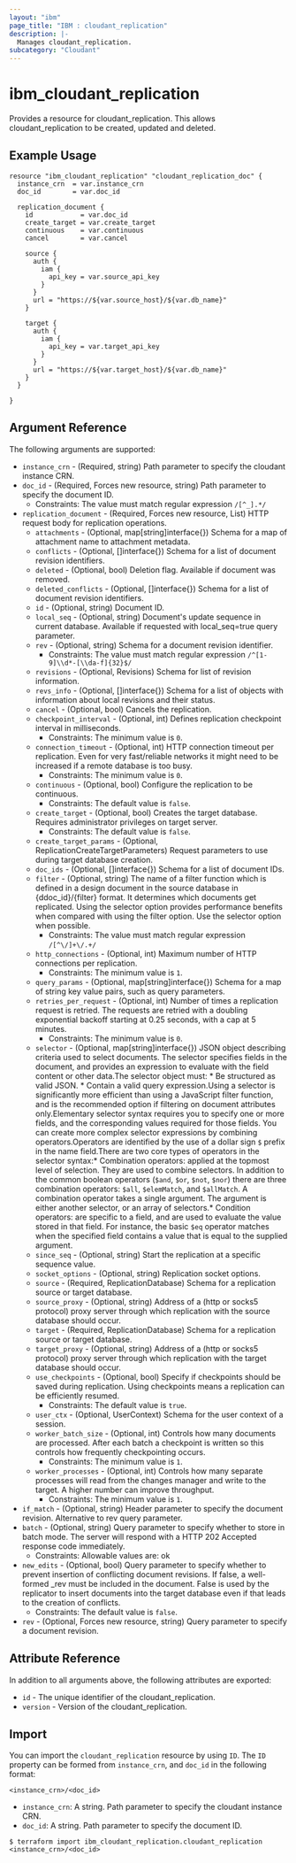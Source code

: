 ```yaml
---
layout: "ibm"
page_title: "IBM : cloudant_replication"
description: |-
  Manages cloudant_replication.
subcategory: "Cloudant"
---
```


# ibm\_cloudant_replication

Provides a resource for cloudant_replication. This allows cloudant_replication to be created, updated and deleted.

## Example Usage

```hcl
resource "ibm_cloudant_replication" "cloudant_replication_doc" {
  instance_crn  = var.instance_crn
  doc_id        = var.doc_id

  replication_document {
    id            = var.doc_id
    create_target = var.create_target
    continuous    = var.continuous
    cancel        = var.cancel

    source {
      auth {
        iam {
          api_key = var.source_api_key
        }
      }
      url = "https://${var.source_host}/${var.db_name}"
    }

    target {
      auth {
        iam {
          api_key = var.target_api_key
        }
      }
      url = "https://${var.target_host}/${var.db_name}"
    }
  }

}
```

## Argument Reference

The following arguments are supported:

* `instance_crn` - (Required, string) Path parameter to specify the cloudant instance CRN.
* `doc_id` - (Required, Forces new resource, string) Path parameter to specify the document ID.
  * Constraints: The value must match regular expression `/[^_].*/`
* `replication_document` - (Required, Forces new resource, List) HTTP request body for replication operations.
  * `attachments` - (Optional, map[string]interface{}) Schema for a map of attachment name to attachment metadata.
  * `conflicts` - (Optional, []interface{}) Schema for a list of document revision identifiers.
  * `deleted` - (Optional, bool) Deletion flag. Available if document was removed.
  * `deleted_conflicts` - (Optional, []interface{}) Schema for a list of document revision identifiers.
  * `id` - (Optional, string) Document ID.
  * `local_seq` - (Optional, string) Document's update sequence in current database. Available if requested with local_seq=true query parameter.
  * `rev` - (Optional, string) Schema for a document revision identifier.
    * Constraints: The value must match regular expression `/^[1-9]\\d*-[\\da-f]{32}$/`
  * `revisions` - (Optional, Revisions) Schema for list of revision information.
  * `revs_info` - (Optional, []interface{}) Schema for a list of objects with information about local revisions and their status.
  * `cancel` - (Optional, bool) Cancels the replication.
  * `checkpoint_interval` - (Optional, int) Defines replication checkpoint interval in milliseconds.
    * Constraints: The minimum value is `0`.
  * `connection_timeout` - (Optional, int) HTTP connection timeout per replication. Even for very fast/reliable networks it might need to be increased if a remote database is too busy.
    * Constraints: The minimum value is `0`.
  * `continuous` - (Optional, bool) Configure the replication to be continuous.
    * Constraints: The default value is `false`.
  * `create_target` - (Optional, bool) Creates the target database. Requires administrator privileges on target server.
    * Constraints: The default value is `false`.
  * `create_target_params` - (Optional, ReplicationCreateTargetParameters) Request parameters to use during target database creation.
  * `doc_ids` - (Optional, []interface{}) Schema for a list of document IDs.
  * `filter` - (Optional, string) The name of a filter function which is defined in a design document in the source database in {ddoc_id}/{filter} format. It determines which documents get replicated. Using the selector option provides performance benefits when compared with using the filter option. Use the selector option when possible.
    * Constraints: The value must match regular expression `/[^\/]+\/.+/`
  * `http_connections` - (Optional, int) Maximum number of HTTP connections per replication.
    * Constraints: The minimum value is `1`.
  * `query_params` - (Optional, map[string]interface{}) Schema for a map of string key value pairs, such as query parameters.
  * `retries_per_request` - (Optional, int) Number of times a replication request is retried. The requests are retried with a doubling exponential backoff starting at 0.25 seconds, with a cap at 5 minutes.
    * Constraints: The minimum value is `0`.
  * `selector` - (Optional, map[string]interface{}) JSON object describing criteria used to select documents. The selector specifies fields in the document, and provides an expression to evaluate with the field content or other data.The selector object must:  * Be structured as valid JSON.  * Contain a valid query expression.Using a selector is significantly more efficient than using a JavaScript filter function, and is the recommended option if filtering on document attributes only.Elementary selector syntax requires you to specify one or more fields, and the corresponding values required for those fields. You can create more complex selector expressions by combining operators.Operators are identified by the use of a dollar sign `$` prefix in the name field.There are two core types of operators in the selector syntax:* Combination operators: applied at the topmost level of selection. They are used to combine selectors. In addition to the common boolean operators (`$and`, `$or`, `$not`, `$nor`) there are three combination operators: `$all`, `$elemMatch`, and `$allMatch`. A combination operator takes a single argument. The argument is either another selector, or an array of selectors.* Condition operators: are specific to a field, and are used to evaluate the value stored in that field. For instance, the basic `$eq` operator matches when the specified field contains a value that is equal to the supplied argument.
  * `since_seq` - (Optional, string) Start the replication at a specific sequence value.
  * `socket_options` - (Optional, string) Replication socket options.
  * `source` - (Required, ReplicationDatabase) Schema for a replication source or target database.
  * `source_proxy` - (Optional, string) Address of a (http or socks5 protocol) proxy server through which replication with the source database should occur.
  * `target` - (Required, ReplicationDatabase) Schema for a replication source or target database.
  * `target_proxy` - (Optional, string) Address of a (http or socks5 protocol) proxy server through which replication with the target database should occur.
  * `use_checkpoints` - (Optional, bool) Specify if checkpoints should be saved during replication. Using checkpoints means a replication can be efficiently resumed.
    * Constraints: The default value is `true`.
  * `user_ctx` - (Optional, UserContext) Schema for the user context of a session.
  * `worker_batch_size` - (Optional, int) Controls how many documents are processed. After each batch a checkpoint is written so this controls how frequently checkpointing occurs.
    * Constraints: The minimum value is `1`.
  * `worker_processes` - (Optional, int) Controls how many separate processes will read from the changes manager and write to the target. A higher number can improve throughput.
    * Constraints: The minimum value is `1`.
* `if_match` - (Optional, string) Header parameter to specify the document revision. Alternative to rev query parameter.
* `batch` - (Optional, string) Query parameter to specify whether to store in batch mode. The server will respond with a HTTP 202 Accepted response code immediately.
  * Constraints: Allowable values are: ok
* `new_edits` - (Optional, bool) Query parameter to specify whether to prevent insertion of conflicting document revisions. If false, a well-formed _rev must be included in the document. False is used by the replicator to insert documents into the target database even if that leads to the creation of conflicts.
  * Constraints: The default value is `false`.
* `rev` - (Optional, Forces new resource, string) Query parameter to specify a document revision.

## Attribute Reference

In addition to all arguments above, the following attributes are exported:

* `id` - The unique identifier of the cloudant_replication.
* `version` - Version of the cloudant_replication.

## Import

You can import the `cloudant_replication` resource by using `ID`.
The `ID` property can be formed from `instance_crn`, and `doc_id` in the following format:

```
<instance_crn>/<doc_id>
```
* `instance_crn`: A string. Path parameter to specify the cloudant instance CRN.
* `doc_id`: A string. Path parameter to specify the document ID.

```
$ terraform import ibm_cloudant_replication.cloudant_replication <instance_crn>/<doc_id>
```
